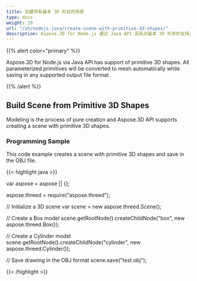 ```yaml
---
title: 创建带有基本 3D 形状的场景
type: docs
weight: 20
url: "/zh/nodejs-java/create-scene-with-primitive-3d-shapes/"
description: Aspose.3D for Node.js 通过 Java API 具有对基本 3D 形状的支持。所有参数化基本体在保存到任何受支持的输出文件格式时，都将自动转换为网格。
---
```


{{% alert color="primary" %}} 

Aspose.3D for Node.js via Java API has support of primitive 3D shapes. All parameterized primitives will be converted to mesh automatically while saving in any supported output file format.

{{% /alert %}} 
## **Build Scene from Primitive 3D Shapes**
Modeling is the process of pure creation and Aspose.3D API supports creating a scene with primitive 3D shapes.
### **Programming Sample**
This code example creates a scene with primitive 3D shapes and save in the OBJ file.

{{< highlight java >}}

var aspose = aspose || {};

aspose.threed = require("aspose.threed");

// Initialize a 3D scene
var scene = new aspose.threed.Scene();

// Create a Box model
scene.getRootNode().createChildNode("box", new aspose.threed.Box());

// Create a Cylinder model
scene.getRootNode().createChildNode("cylinder", new aspose.threed.Cylinder());

// Save drawing in the OBJ format
scene.save("test.obj");


{{< /highlight >}}